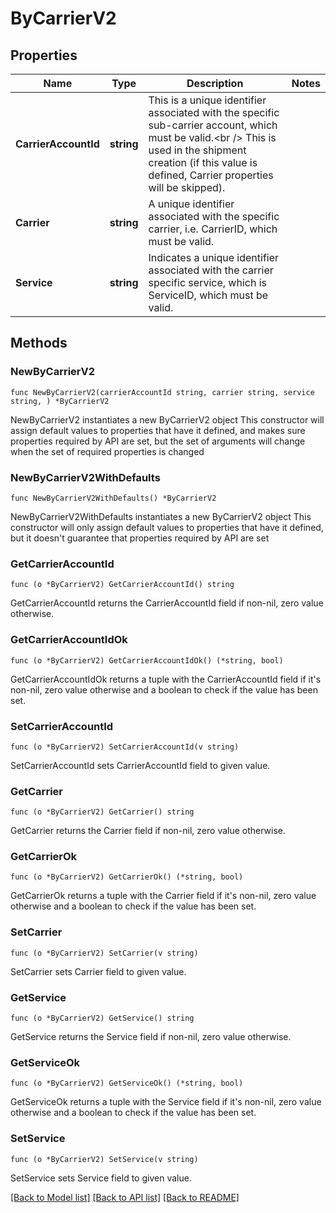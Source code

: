 # ByCarrierV2

## Properties

Name | Type | Description | Notes
------------ | ------------- | ------------- | -------------
**CarrierAccountId** | **string** | This is a unique identifier associated with the specific sub-carrier account, which must be valid.&lt;br /&gt; This is used in the shipment creation (if this value is defined, Carrier properties will be skipped). | 
**Carrier** | **string** | A unique identifier associated with the specific carrier, i.e. CarrierID, which must be valid. | 
**Service** | **string** | Indicates a unique identifier associated with the carrier specific service, which is ServiceID, which must be valid. | 

## Methods

### NewByCarrierV2

`func NewByCarrierV2(carrierAccountId string, carrier string, service string, ) *ByCarrierV2`

NewByCarrierV2 instantiates a new ByCarrierV2 object
This constructor will assign default values to properties that have it defined,
and makes sure properties required by API are set, but the set of arguments
will change when the set of required properties is changed

### NewByCarrierV2WithDefaults

`func NewByCarrierV2WithDefaults() *ByCarrierV2`

NewByCarrierV2WithDefaults instantiates a new ByCarrierV2 object
This constructor will only assign default values to properties that have it defined,
but it doesn't guarantee that properties required by API are set

### GetCarrierAccountId

`func (o *ByCarrierV2) GetCarrierAccountId() string`

GetCarrierAccountId returns the CarrierAccountId field if non-nil, zero value otherwise.

### GetCarrierAccountIdOk

`func (o *ByCarrierV2) GetCarrierAccountIdOk() (*string, bool)`

GetCarrierAccountIdOk returns a tuple with the CarrierAccountId field if it's non-nil, zero value otherwise
and a boolean to check if the value has been set.

### SetCarrierAccountId

`func (o *ByCarrierV2) SetCarrierAccountId(v string)`

SetCarrierAccountId sets CarrierAccountId field to given value.


### GetCarrier

`func (o *ByCarrierV2) GetCarrier() string`

GetCarrier returns the Carrier field if non-nil, zero value otherwise.

### GetCarrierOk

`func (o *ByCarrierV2) GetCarrierOk() (*string, bool)`

GetCarrierOk returns a tuple with the Carrier field if it's non-nil, zero value otherwise
and a boolean to check if the value has been set.

### SetCarrier

`func (o *ByCarrierV2) SetCarrier(v string)`

SetCarrier sets Carrier field to given value.


### GetService

`func (o *ByCarrierV2) GetService() string`

GetService returns the Service field if non-nil, zero value otherwise.

### GetServiceOk

`func (o *ByCarrierV2) GetServiceOk() (*string, bool)`

GetServiceOk returns a tuple with the Service field if it's non-nil, zero value otherwise
and a boolean to check if the value has been set.

### SetService

`func (o *ByCarrierV2) SetService(v string)`

SetService sets Service field to given value.



[[Back to Model list]](../README.md#documentation-for-models) [[Back to API list]](../README.md#documentation-for-api-endpoints) [[Back to README]](../README.md)


